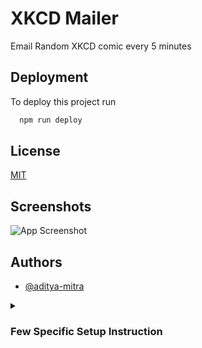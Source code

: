 
# XKCD Mailer

Email Random XKCD comic every 5 minutes


## Deployment

To deploy this project run

```bash
  npm run deploy
```


## License

[MIT](https://choosealicense.com/licenses/mit/)


## Screenshots

![App Screenshot](https://via.placeholder.com/468x300?text=App+Screenshot+Here)


## Authors

- [@aditya-mitra](https://www.github.com/aditya-mitra)


<details>

<summary>

### Few Specific Setup Instruction

</summary>

## Setting up gmail smtp on xampp

Go to your `php.ini` file and search for `[mail function]` _(inside sendmail folder under xampp)_. Change the details as follows:
```ini
[mail function]
; For Win32 only.
; http://php.net/smtp
SMTP=smtp.gmail.com
; http://php.net/smtp-port
smtp_port=587

; For Win32 only.
; http://php.net/sendmail-from
;sendmail_from = me@example.com

; For Unix only.  You may supply arguments as well (default: "sendmail -t -i").
; http://php.net/sendmail-path
sendmail_path = "\"C:\xampp\sendmail\sendmail.exe\" -t"

; Force the addition of the specified parameters to be passed as extra parameters
; to the sendmail binary. These parameters will always replace the value of
; the 5th parameter to mail().
;mail.force_extra_parameters =

; Add X-PHP-Originating-Script: that will include uid of the script followed by the filename
mail.add_x_header=Off

; The path to a log file that will log all mail() calls. Log entries include
; the full path of the script, line number, To address and headers.
;mail.log =
; Log mail to syslog (Event Log on Windows).
;mail.log = sy  slog
```

Now go to `sendmail.ini` _(inside sendmail folder under xampp)_. Change the details as follows _(upto auth password)_:

```ini
[sendmail]

; you must change mail.mydomain.com to your smtp server,
; or to IIS's "pickup" directory.  (generally C:\Inetpub\mailroot\Pickup)
; emails delivered via IIS's pickup directory cause sendmail to
; run quicker, but you won't get error messages back to the calling
; application.

smtp_server=smtp.gmail.com

; smtp port (normally 25)

smtp_port=587

; SMTPS (SSL) support
;   auto = use SSL for port 465, otherwise try to use TLS
;   ssl  = alway use SSL
;   tls  = always use TLS
;   none = never try to use SSL

smtp_ssl=tls

; the default domain for this server will be read from the registry
; this will be appended to email addresses when one isn't provided
; if you want to override the value in the registry, uncomment and modify

;default_domain=mydomain.com

; log smtp errors to error.log (defaults to same directory as sendmail.exe)
; uncomment to enable logging

error_logfile=error.log

; create debug log as debug.log (defaults to same directory as sendmail.exe)
; uncomment to enable debugging

debug_logfile=debug.log

; if your smtp server requires authentication, modify the following two lines

auth_username=username@gmail.com
auth_password=your_password
```

## Script to send email

```bat
C:\xampp\php\php C:\xampp\htdocs\php-aditya-mitra\src\lib\email_subscribers.php simple-cron-pass
```

## Jobs to Todo

- At each update, copy the `php-aditya-mitra` folder to ec2 instance
- CLOSE access to `php-my-admin` once your ec2 server is fully ready
- move the contents of the `src` folder in ec2 to the main `htdocs` folder in xampp so that they can be accessed user `/`
- provide a db password in the ec2


</details>
